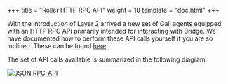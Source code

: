 +++
title = "Roller HTTP RPC API"
weight = 10
template = "doc.html"
+++

With the introduction of Layer 2 arrived a new set of Gall agents equipped with
an HTTP RPC API primarily intended for interacting with Bridge. We have
documented how to perform these API calls yourself if you are so inclined. These can be found [here](https://documenter.getpostman.com/view/16338962/Tzm3nx7x).

The set of API calls available is summarized in the following diagram.

[![JSON RPC-API](https://media.urbit.org/docs/layer2/l2-json-rpc.svg)](https://media.urbit.org/docs/layer2/l2-json-rpc.svg)


